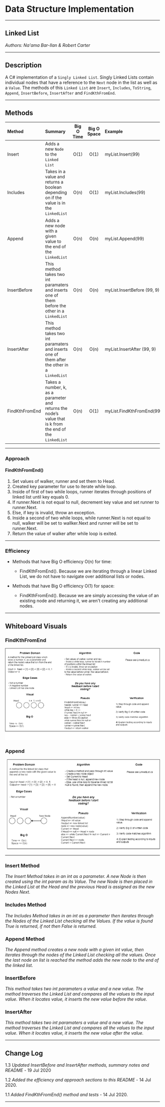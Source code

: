 # Data Structure Implementation
---

## Linked List

*Authors: Na'ama Bar-Ilan & Robert Carter*

---

## Description

A C# implementation of a `Singly Linked List`. Singly Linked Lists contain individual nodes that have a reference to the `Next` node in the list as well as a `Value`. The methods of this `Linked List` are `Insert`, `Includes`, `ToString`, `Append`, `InsertBefore`, `InsertAfter` and `FindKthFromEnd`.

---

## Methods

| Method | Summary | Big O Time | Big O Space | Example | 
| :----------- | :----------- | :-------------: | :-------------: | :----------- |
| Insert | Adds a new `Node` to the `Linked List` | O(1) | O(1) | myList.Insert(99) |
| Includes | Takes in a value and returns a boolean depending on if the value is in the `LinkedList` | O(n) | O(1) | myList.Includes(99) |
| Append  | Adds a new node with a given value to the end of the `LinkedList` | O(n) | O(n) | myList.Append(99) |
| InsertBefore | This method takes two int paramaters and inserts one of them before the other in a `LinkedList` | O(n) | O(n) | myList.InsertBefore (99, 9) |
| InsertAfter | This method takes two int paramaters and inserts one of them after the other in a `LinkedList` | O(n) | O(n) | myList.InsertAfter (99, 9) |
| FindKthFromEnd | Takes a number, k, as a parameter and returns the node’s value that is k from the end of the `LinkedList` | O(n) | O(1) | myList.FindKthFromEnd(99) |



---
### Approach

#### FindKthFromEnd()
1. Set values of walker, runner and set them to Head.
2. Created key parameter for use to iterate while loop. 
3. Inside of first of two while loops, runner iterates through positions of linked list until key equals 0.
4. If runner.Next is not equal to null, decrement key value and set runner to runner.Next.
4. Else, if key is invalid, throw an exception.
5. Inside a second of two while loops, while runner.Next is not equal to null, walker will be set to wallker.Next and runner will be set to runner.Next.
6. Return the value of walker after while loop is exited.

----

### Efficiency
* Methods that have Big O efficiency O(n) for time:
  * FindKthFromEnd(). Because we are iterating through a linear Linked List, we do not have to navigate over additional lists or nodes.

* Methods that have Big O efficiency O(1) for space:
  * FindKthFromEnd(). Because we are simply accessing the value of an existing node and returning it, we aren't creating any additional nodes.


---

## Whiteboard Visuals

### FindKthFromEnd
![Whiteboard Image](https://github.com/NaamaBarIlan/data-structures-and-algorithms/blob/master/Assets/code-challenge07.png)

### Append
![Whiteboard Image](https://github.com/NaamaBarIlan/data-structures-and-algorithms/blob/master/Assets/code-challenge06.png)

----

### Insert Method

*The Insert Method takes in an int as a parameter. A new Node is then created using the* 
*int param as its Value. The new Node is then placed in the Linked List at the Head and*
*the previous Head is assigned as the new Nodes Next.*

### Includes Method

*The Includes Method takes in an int as a parameter then iterates through the Nodes of the*
*Linked List checking all the Values. If the value is found True is returned, if not then*
*False is returned.*

### Append Method
*The Append method creates a new node with a given int value, then iterates through the nodes of the Linked List checking all the values. Once the last node on list is reached the method adds the new node to the end of the linked list.*

### InsertBefore
*This method takes two int paramaters a value and a new value. The method traverses the Linked List and compares all the values to the input value. When it locates value, it inserts the new value before the value.*

### InsertAfter
*This method takes two int paramaters a value and a new value. The method traverses the Linked List and compares all the values to the input value. When it locates value, it inserts the new value after the value.*


---

## Change Log

1.3 *Updated InsertBefore and InsertAfter methods, summary notes and README* - 19 Jul 2020

1.2 *Added the efficiency and approach sections to this README* - 14 Jul 2020.

1.1 *Added FindKthFromEnd() method and tests* - 14 Jul 2020.


---
